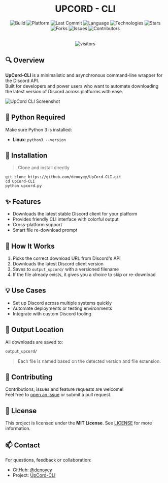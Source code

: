 <div align="center">
  
# UPCORD - CLI

<div align="center">

![Build](https://img.shields.io/badge/build-stable-28a745?style=for-the-badge&logo=github)
![Platform](https://img.shields.io/badge/platform-Linux-0078D6?style=for-the-badge&logo=linux&logoColor=white)
![Last Commit](https://img.shields.io/github/last-commit/denoyey/UpCord-CLI?style=for-the-badge&logo=git)
![Language](https://img.shields.io/github/languages/top/denoyey/UpCord-CLI?style=for-the-badge&color=informational)
![Technologies](https://img.shields.io/badge/technologies-Python-yellow?style=for-the-badge&logo=terminal)
![Stars](https://img.shields.io/github/stars/denoyey/UpCord-CLI?style=for-the-badge&color=ffac33&logo=github)
![Forks](https://img.shields.io/github/forks/denoyey/UpCord-CLI?style=for-the-badge&color=blueviolet&logo=github)
![Issues](https://img.shields.io/github/issues/denoyey/UpCord-CLI?style=for-the-badge&logo=github)
![Contributors](https://img.shields.io/github/contributors/denoyey/UpCord-CLI?style=for-the-badge&color=9c27b0)

<br />

<img src="https://api.visitorbadge.io/api/VisitorHit?user=denoyey&repo=UpCord-CLI&countColor=%237B1E7A&style=flat-square" alt="visitors"/>

</div>

</div>

## 🔍 Overview

**UpCord-CLI** is a minimalistic and asynchronous command-line wrapper for the Discord API.  
Built for developers and power users who want to automate downloading the latest version of Discord across platforms with ease.
<p align="left">
  <img src="https://github.com/denoyey/UpCord-CLI/blob/b00d2bb1b9c9cd33a0335b682c27ff0fe8925566/img/Review-Tools.png" alt="UpCord CLI Screenshot"/>
</p>

## 🐍 Python Required

Make sure Python 3 is installed:

- **Linux**: `python3 --version`

## 🔧 Installation
> Clone and install directly
```terminal
git clone https://github.com/denoyey/UpCord-CLI.git
cd UpCord-CLI
python upcord.py
```

## ✨ Features
- Downloads the latest stable Discord client for your platform
- Provides friendly CLI interface with colorful output
- Cross-platform support
- Smart file re-download prompt

## 🧠 How It Works
1. Picks the correct download URL from Discord's API
2. Downloads the latest Discord client version
3. Saves to `output_upcord/` with a versioned filename
4. If the file already exists, it gives you a choice to skip or re-download

## 💡 Use Cases
- Set up Discord across multiple systems quickly
- Automate deployments or testing environments
- Integrate with custom Discord tooling

## 📁 Output Location
All downloads are saved to:
```bash
output_upcord/
```
> Each file is named based on the detected version and file extension.

## 👥 Contributing
Contributions, issues and feature requests are welcome! <br>
Feel free to <a href="https://github.com/denoyey/UpCord-CLI/issues">open an issue</a> or submit a pull request.

## 📄 License
This project is licensed under the **MIT License**.
See <a href="https://github.com/denoyey/UpCord-CLI/blob/main/LICENSE">LICENSE</a> for more information.

## 📫 Contact
For questions, feedback or collaboration:
- GitHub: <a href="https://github.com/denoyey">@denoyey</a>
- Project: <a href="https://github.com/denoyey/UpCord-CLI">UpCord-CLI</a>
